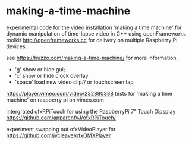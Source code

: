 # making-a-time-machine
experimental code for the video installation 'making a time machine'
for dynamic manipulation of time-lapse video
in C++ using openFrameworks toolkit http://openframeworks.cc
for delivery on multiple Raspberry Pi devices.

see https://buzzo.com/making-a-time-machine/ for more information.

 * 'g' show or hide gui;
 * 'c' show or hide clock overlay
 * 'space' load new video clip// or touchscreen tap
 
 
https://player.vimeo.com/video/232880338 tests for 'making a time machine' on raspberry pi on vimeo.com
 
 
intergrated ofxRPiTouch for using the RaspberryPi 7" Touch Dipsplay https://github.com/apparentVJ/ofxRPiTouch/


experiment swapping out ofxVideoPlayer for https://github.com/jvcleave/ofxOMXPlayer

